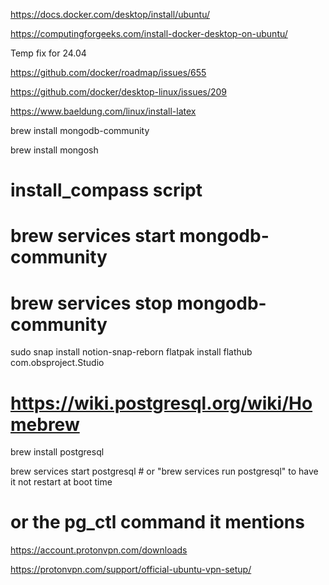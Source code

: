 https://docs.docker.com/desktop/install/ubuntu/


https://computingforgeeks.com/install-docker-desktop-on-ubuntu/



Temp fix for 24.04

https://github.com/docker/roadmap/issues/655


https://github.com/docker/desktop-linux/issues/209


https://www.baeldung.com/linux/install-latex

brew install mongodb-community

brew install mongosh

# install_compass script

# brew services start mongodb-community
# brew services stop mongodb-community
sudo snap install notion-snap-reborn
flatpak install flathub com.obsproject.Studio
# https://wiki.postgresql.org/wiki/Homebrew

brew install postgresql

brew services start postgresql # or "brew services run postgresql" to have it not restart at boot time
# or the pg_ctl command it mentions
https://account.protonvpn.com/downloads

https://protonvpn.com/support/official-ubuntu-vpn-setup/
